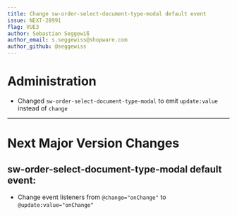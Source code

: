 ```yaml
---
title: Change sw-order-select-document-type-modal default event
issue: NEXT-28991
flag: VUE3
author: Sebastian Seggewiß
author_email: s.seggewiss@shopware.com
author_github: @seggewiss
---
```

# Administration
* Changed `sw-order-select-document-type-modal` to emit `update:value` instead of `change`
___
# Next Major Version Changes
## sw-order-select-document-type-modal default event:
* Change event listeners from `@change="onChange"` to `@update:value="onChange"`
